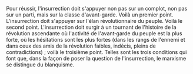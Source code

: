 Pour réussir, l'insurrection doit s'appuyer non pas sur un complot, non pas sur un parti, mais sur la classe d'avant-garde. Voilà un premier point. L'insurrection doit s'appuyer sur l'élan révolutionnaire du peuple. Voilà le second point. L'insurrection doit surgir à un tournant de l'histoire de la révolution ascendante où l'activité de l'avant‑garde du peuple est la plus forte, où les hésitations sont les plus fortes (dans les rangs de l'ennemi et dans ceux des amis de la révolution faibles, indécis, pleins de contradictions) ; voilà le troisième point. Telles sont les trois conditions qui font que, dans la façon de poser la question de l'insurrection, le marxisme se distingue du blanquisme.
